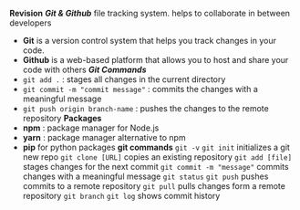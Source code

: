 **Revision**
***Git & Github***
file tracking system. helps to collaborate in between developers
- **Git** is a version control system that helps you track changes in your code.
- **Github** is a web-based platform that allows you to host and share your code with others
***Git Commands*** 
- `git add .` : stages all changes in the current directory
- `git commit -m "commit message"` : commits the changes with a meaningful message
- `git push origin branch-name` : pushes the changes to the remote repository
**Packages**
- **npm** : package manager for Node.js
- **yarn** : package manager alternative to npm
- **pip** for python packages
**git commands**
`git -v`
`git init` initializes a git new repo
`git clone [URL]` copies an existing repository
`git add [file]` stages changes for the next commit 
`git commit -m "message"` commits changes with a meaningful message
`git status` 
`git push` pushes commits to a remote repository 
`git pull` pulls changes form a remote repository
`git branch`
`git log` shows commit history


